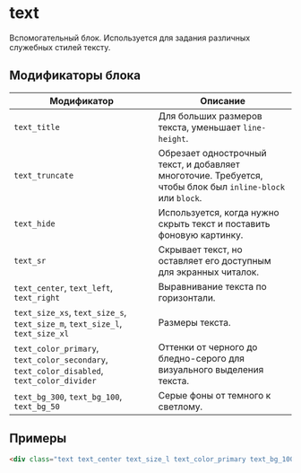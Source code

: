 # text

Вспомогательный блок. Используется для задания различных служебных стилей тексту.

## Модификаторы блока

| Модификатор | Описание |
|-------------|----------|
| `text_title` | Для больших размеров текста, уменьшает `line-height`. |
| `text_truncate` | Обрезает однострочный текст, и добавляет многоточие. Требуется, чтобы блок был `inline-block` или `block`. |
| `text_hide` | Используется, когда нужно скрыть текст и поставить фоновую картинку. |
| `text_sr` | Скрывает текст, но оставляет его доступным для экранных читалок. |
| `text_center`, `text_left`, `text_right` | Выравнивание текста по горизонтали. |
| `text_size_xs`, `text_size_s`, `text_size_m`, `text_size_l`, `text_size_xl` | Размеры текста. |
| `text_color_primary`, `text_color_secondary`, `text_color_disabled`, `text_color_divider` | Оттенки от черного до бледно-серого для визуального выделения текста. |
| `text_bg_300`, `text_bg_100`, `text_bg_50` | Серые фоны от темного к светлому. |


## Примеры

```html
<div class="text text_center text_size_l text_color_primary text_bg_100">Cras sit amet nibh libero, in gravida nulla. Nulla vel metus scelerisque ante sollicitudin commodo. Cras purus odio, vestibulum in vulputate at, tempus viverra turpis. Fusce condimentum nunc ac nisi vulputate fringilla. Donec lacinia congue felis in faucibus.</div>
```
